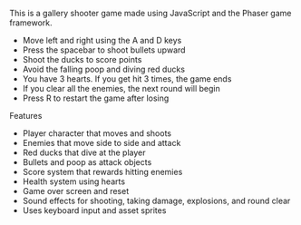 This is a gallery shooter game made using JavaScript and the Phaser game framework.

- Move left and right using the A and D keys
- Press the spacebar to shoot bullets upward
- Shoot the ducks to score points
- Avoid the falling poop and diving red ducks
- You have 3 hearts. If you get hit 3 times, the game ends
- If you clear all the enemies, the next round will begin
- Press R to restart the game after losing

Features

- Player character that moves and shoots
- Enemies that move side to side and attack
- Red ducks that dive at the player
- Bullets and poop as attack objects
- Score system that rewards hitting enemies
- Health system using hearts
- Game over screen and reset
- Sound effects for shooting, taking damage, explosions, and round clear
- Uses keyboard input and asset sprites
